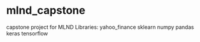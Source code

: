 # mlnd_capstone
capstone project for MLND
Libraries:
yahoo_finance
sklearn
numpy
pandas
keras
tensorflow
